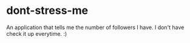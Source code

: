 # dont-stress-me
An application that tells me the number of followers I have. I don't have check it up everytime. :)
